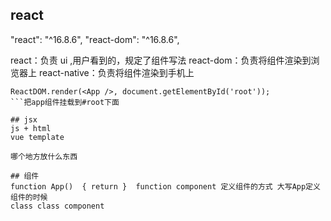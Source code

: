 ## react 
"react": "^16.8.6",
"react-dom": "^16.8.6",

react：负责 ui ,用户看到的，规定了组件写法
react-dom：负责将组件渲染到浏览器上
react-native：负责将组件渲染到手机上

```index.js:入口文件 
ReactDOM.render(<App />, document.getElementById('root'));
```把app组件挂载到#root下面

## jsx
js + html 
vue template

哪个地方放什么东西 

## 组件 
function App()  { return }  function component 定义组件的方式 大写App定义组件的时候
class class component
